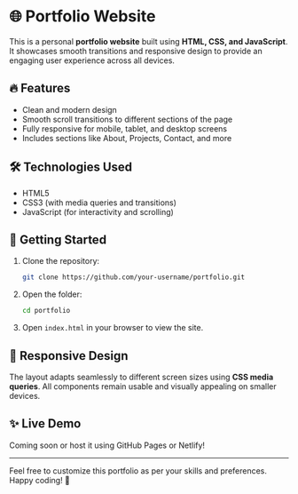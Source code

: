 
# 🌐 Portfolio Website

This is a personal **portfolio website** built using **HTML, CSS, and JavaScript**. It showcases smooth transitions and responsive design to provide an engaging user experience across all devices.

## 🔥 Features

- Clean and modern design
- Smooth scroll transitions to different sections of the page
- Fully responsive for mobile, tablet, and desktop screens
- Includes sections like About, Projects, Contact, and more

## 🛠️ Technologies Used

- HTML5
- CSS3 (with media queries and transitions)
- JavaScript (for interactivity and scrolling)

## 🚀 Getting Started

1. Clone the repository:
   ```bash
   git clone https://github.com/your-username/portfolio.git
   ```

2. Open the folder:
   ```bash
   cd portfolio
   ```

3. Open `index.html` in your browser to view the site.

## 📱 Responsive Design

The layout adapts seamlessly to different screen sizes using **CSS media queries**. All components remain usable and visually appealing on smaller devices.

## ✨ Live Demo

Coming soon or host it using GitHub Pages or Netlify!

---

Feel free to customize this portfolio as per your skills and preferences. Happy coding! 🎉
